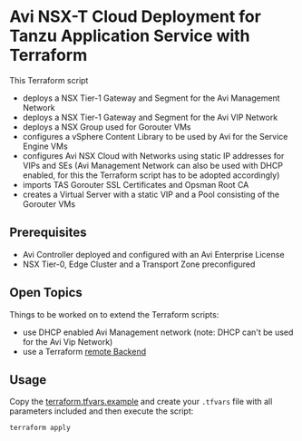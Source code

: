 # Avi NSX-T Cloud Deployment for Tanzu Application Service with Terraform

This Terraform script

- deploys a NSX Tier-1 Gateway and Segment for the Avi Management Network
- deploys a NSX Tier-1 Gateway and Segment for the Avi VIP Network
- deploys a NSX Group used for Gorouter VMs
- configures a vSphere Content Library to be used by Avi for the Service Engine VMs
- configures Avi NSX Cloud with Networks using static IP addresses for VIPs and SEs (Avi Management Network can also be used with DHCP enabled, for this the Terraform script has to be adopted accordingly)
- imports TAS Gorouter SSL Certificates and Opsman Root CA
- creates a Virtual Server with a static VIP and a Pool consisting of the Gorouter VMs

## Prerequisites

- Avi Controller deployed and configured with an Avi Enterprise License
- NSX Tier-0, Edge Cluster and a Transport Zone preconfigured

## Open Topics

Things to be worked on to extend the Terraform scripts:

- use DHCP enabled Avi Management network (note: DHCP can't be used for the Avi Vip Network)
- use a Terraform [remote Backend](https://developer.hashicorp.com/terraform/language/backend)

## Usage

Copy the [terraform.tfvars.example](./terraform.tfvars.example) and create your `.tfvars` file with all parameters included and then execute the script:

```shell
terraform apply
```
